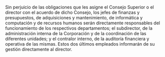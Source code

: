 Sin perjuicio de las obligaciones que les asigne el Consejo Superior o el director con el acuerdo de dicho Consejo, los jefes de finanzas y presupuestos, de adquisiciones y mantenimiento, de informática y computación y de recursos humanos serán directamente responsables del funcionamiento de los respectivos departamentos; el subdirector, de la administración interna de la Corporación y de la coordinación de las diferentes unidades; y el contralor interno, de la auditoría financiera y operativa de las mismas. Estos dos últimos empleados informarán de su gestión directamente al director.